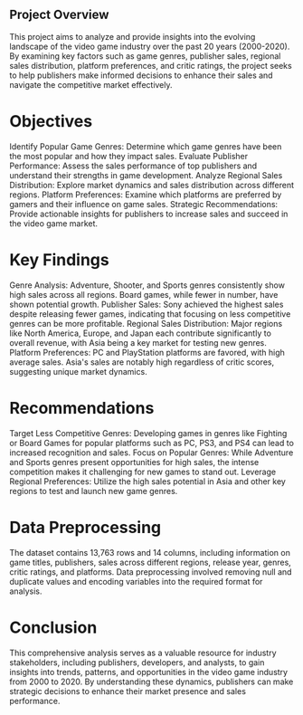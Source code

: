 ## Project Overview 
This project aims to analyze and provide insights into the evolving landscape of the video game industry over the past 20 years (2000-2020). By examining key factors such as game genres, publisher sales, regional sales distribution, platform preferences, and critic ratings, the project seeks to help publishers make informed decisions to enhance their sales and navigate the competitive market effectively.

# Objectives
Identify Popular Game Genres: Determine which game genres have been the most popular and how they impact sales.
Evaluate Publisher Performance: Assess the sales performance of top publishers and understand their strengths in game development.
Analyze Regional Sales Distribution: Explore market dynamics and sales distribution across different regions.
Platform Preferences: Examine which platforms are preferred by gamers and their influence on game sales.
Strategic Recommendations: Provide actionable insights for publishers to increase sales and succeed in the video game market.
# Key Findings
Genre Analysis: Adventure, Shooter, and Sports genres consistently show high sales across all regions. Board games, while fewer in number, have shown potential growth.
Publisher Sales: Sony achieved the highest sales despite releasing fewer games, indicating that focusing on less competitive genres can be more profitable.
Regional Sales Distribution: Major regions like North America, Europe, and Japan each contribute significantly to overall revenue, with Asia being a key market for testing new genres.
Platform Preferences: PC and PlayStation platforms are favored, with high average sales. Asia's sales are notably high regardless of critic scores, suggesting unique market dynamics.
# Recommendations
Target Less Competitive Genres: Developing games in genres like Fighting or Board Games for popular platforms such as PC, PS3, and PS4 can lead to increased recognition and sales.
Focus on Popular Genres: While Adventure and Sports genres present opportunities for high sales, the intense competition makes it challenging for new games to stand out.
Leverage Regional Preferences: Utilize the high sales potential in Asia and other key regions to test and launch new game genres.
# Data Preprocessing
The dataset contains 13,763 rows and 14 columns, including information on game titles, publishers, sales across different regions, release year, genres, critic ratings, and platforms. Data preprocessing involved removing null and duplicate values and encoding variables into the required format for analysis.

# Conclusion
This comprehensive analysis serves as a valuable resource for industry stakeholders, including publishers, developers, and analysts, to gain insights into trends, patterns, and opportunities in the video game industry from 2000 to 2020. By understanding these dynamics, publishers can make strategic decisions to enhance their market presence and sales performance.
